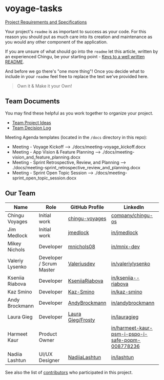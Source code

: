 # voyage-tasks

[Project Requirements and Specifications](./reqs-and-specs.md)

Your project's `readme` is as important to success as your code. For 
this reason you should put as much care into its creation and maintenance
as you would any other component of the application.

If you are unsure of what should go into the `readme` let this article,
written by an experienced Chingu, be your starting point - 
[Keys to a well written README](https://tinyurl.com/yk3wubft).

And before we go there's "one more thing"! Once you decide what to include
in your `readme` feel free to replace the text we've provided here.

> Own it & Make it your Own!

## Team Documents

You may find these helpful as you work together to organize your project.

- [Team Project Ideas](./docs/team_project_ideas.md)
- [Team Decision Log](./docs/team_decision_log.md)

Meeting Agenda templates (located in the `/docs` directory in this repo):

- Meeting - Voyage Kickoff --> ./docs/meeting-voyage_kickoff.docx
- Meeting - App Vision & Feature Planning --> ./docs/meeting-vision_and_feature_planning.docx
- Meeting - Sprint Retrospective, Review, and Planning --> ./docs/meeting-sprint_retrospective_review_and_planning.docx
- Meeting - Sprint Open Topic Session --> ./docs/meeting-sprint_open_topic_session.docx

## Our Team
<!-- Please add your name to the table below in alphabetical order -->
| Name | Role | GitHub Profile | LinkedIn | 
| --- | --- | --- | --- |
| Chingu Voyages | Initial work | [chingu-voyages](https://github.com/chingu-voyages) | [company/chingu-os](https://www.linkedin.com/company/chingu-os/) |
| Jim Medlock | Initial work | [jmedlock](https://github.com/jdmedlock) | [in/jmedlock](https://www.linkedin.com/in/jdmedlock/)
| Mikey Nichols | Developer | [mnichols08](https://github.com/mnichols08) | [in/mnix-dev](https://linkedin.com/in/mnix-dev)
| Valeriy Lysenko | Developer / Scrum Master | [Valeriusdev](https://github.com/Valeriusdev) | [in/valeriylysenko](https://www.linkedin.com/in/valeriylysenko/)
| Kseniia Riabova | Developer | [KseniiaRiabova](https://github.com/KseniiaRiabova) | [in/kseniia--riabova](linkedin.com/in/kseniia--riabova)
| Kaz Smino | Developer | [Kaz-Smino](https://github.com/Kaz-Smino) | [in/kaz-smino](linkedin.com/in/kaz-smino)
| Andy Brockmann | Developer | [AndyBrockmann](https://github.com/PongRVA) | [in/andybrockmann](https://www.linkedin.com/in/andybrockmann)
| Laura Gieg | Developer | [Laura Gieg/Frosty](https://github.com/frosty8104) | [in/lauragieg](https://www.linkedin.com/in/laura-gieg-web-designer-developer/)
| Harmeet Kaur | Product Owner |  | [in/harmeet-kaur-psm-i-pspo-i-safe-popm-008778236](https://www.linkedin.com/in/harmeet-kaur-psm-i-pspo-i-safe-popm-008778236/)
| Nadiia Lashtun | UI/UX Designer | [NadiiaLashtun](https://github.com/NadiiaLashtun) | [in/lashtun](https://www.linkedin.com/in/lashtun/)
See also the list of [contributors](./CONTRIBUTORS.md) who participated in this project.
